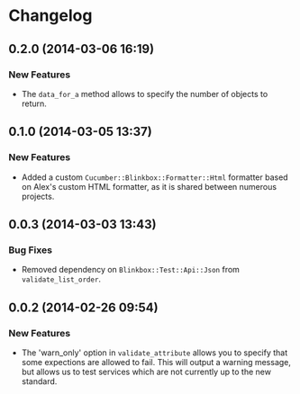 # Changelog

## 0.2.0 (2014-03-06 16:19)

### New Features

- The `data_for_a` method allows to specify the number of objects to return.


## 0.1.0 (2014-03-05 13:37)

### New Features

- Added a custom `Cucumber::Blinkbox::Formatter::Html` formatter based on Alex's custom HTML formatter, as it is shared between numerous projects.

## 0.0.3 (2014-03-03 13:43)

### Bug Fixes

- Removed dependency on `Blinkbox::Test::Api::Json` from `validate_list_order`.

## 0.0.2 (2014-02-26 09:54)

### New Features

- The 'warn_only' option in `validate_attribute` allows you to specify that some expections are allowed to fail. This will output a warning message, but allows us to test services which are not currently up to the new standard.
